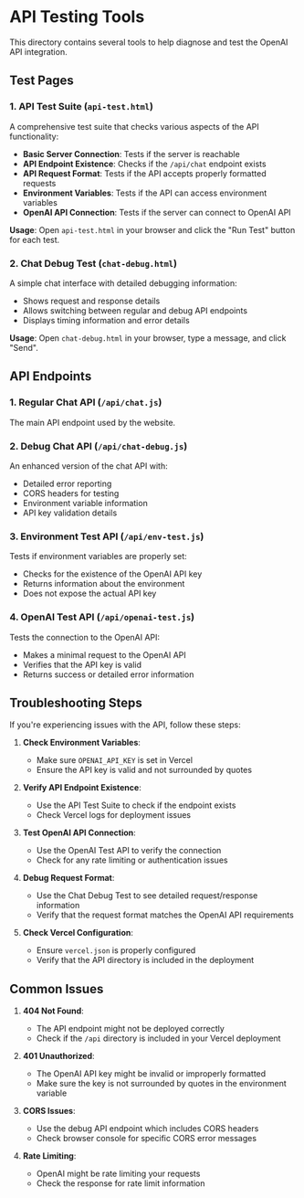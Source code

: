 # API Testing Tools

This directory contains several tools to help diagnose and test the OpenAI API integration.

## Test Pages

### 1. API Test Suite (`api-test.html`)

A comprehensive test suite that checks various aspects of the API functionality:

- **Basic Server Connection**: Tests if the server is reachable
- **API Endpoint Existence**: Checks if the `/api/chat` endpoint exists
- **API Request Format**: Tests if the API accepts properly formatted requests
- **Environment Variables**: Tests if the API can access environment variables
- **OpenAI API Connection**: Tests if the server can connect to OpenAI API

**Usage**: Open `api-test.html` in your browser and click the "Run Test" button for each test.

### 2. Chat Debug Test (`chat-debug.html`)

A simple chat interface with detailed debugging information:

- Shows request and response details
- Allows switching between regular and debug API endpoints
- Displays timing information and error details

**Usage**: Open `chat-debug.html` in your browser, type a message, and click "Send".

## API Endpoints

### 1. Regular Chat API (`/api/chat.js`)

The main API endpoint used by the website.

### 2. Debug Chat API (`/api/chat-debug.js`)

An enhanced version of the chat API with:
- Detailed error reporting
- CORS headers for testing
- Environment variable information
- API key validation details

### 3. Environment Test API (`/api/env-test.js`)

Tests if environment variables are properly set:
- Checks for the existence of the OpenAI API key
- Returns information about the environment
- Does not expose the actual API key

### 4. OpenAI Test API (`/api/openai-test.js`)

Tests the connection to the OpenAI API:
- Makes a minimal request to the OpenAI API
- Verifies that the API key is valid
- Returns success or detailed error information

## Troubleshooting Steps

If you're experiencing issues with the API, follow these steps:

1. **Check Environment Variables**:
   - Make sure `OPENAI_API_KEY` is set in Vercel
   - Ensure the API key is valid and not surrounded by quotes

2. **Verify API Endpoint Existence**:
   - Use the API Test Suite to check if the endpoint exists
   - Check Vercel logs for deployment issues

3. **Test OpenAI API Connection**:
   - Use the OpenAI Test API to verify the connection
   - Check for any rate limiting or authentication issues

4. **Debug Request Format**:
   - Use the Chat Debug Test to see detailed request/response information
   - Verify that the request format matches the OpenAI API requirements

5. **Check Vercel Configuration**:
   - Ensure `vercel.json` is properly configured
   - Verify that the API directory is included in the deployment

## Common Issues

1. **404 Not Found**:
   - The API endpoint might not be deployed correctly
   - Check if the `/api` directory is included in your Vercel deployment

2. **401 Unauthorized**:
   - The OpenAI API key might be invalid or improperly formatted
   - Make sure the key is not surrounded by quotes in the environment variable

3. **CORS Issues**:
   - Use the debug API endpoint which includes CORS headers
   - Check browser console for specific CORS error messages

4. **Rate Limiting**:
   - OpenAI might be rate limiting your requests
   - Check the response for rate limit information 